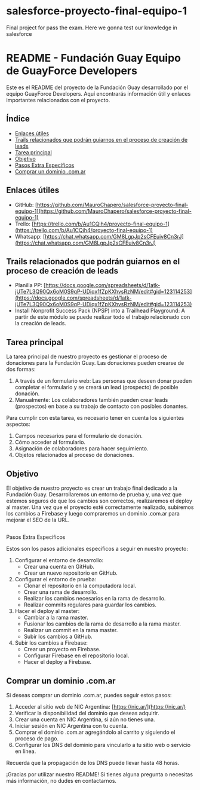 # salesforce-proyecto-final-equipo-1
Final project for pass the exam. Here we gonna test our knowledge in salesforce

# README - Fundación Guay Equipo de GuayForce Developers

Este es el README del proyecto de la Fundación Guay desarrollado por el equipo GuayForce Developers. Aquí encontrarás información útil y enlaces importantes relacionados con el proyecto.

## Índice

- [Enlaces útiles](#enlaces-útiles)
- [Trails relacionados que podrán guiarnos en el proceso de creación de leads](#trails-relacionados-que-podrán-guiarnos-en-el-proceso-de-creación-de-leads)
- [Tarea principal](#tarea-principal)
- [Objetivo](#objetivo)
- [Pasos Extra Específicos](#pasos-extra-específicos)
- [Comprar un dominio .com.ar](#comprar-un-dominio-comar)

## Enlaces útiles

- GitHub: [https://github.com/MauroChapero/salesforce-proyecto-final-equipo-1](https://github.com/MauroChapero/salesforce-proyecto-final-equipo-1)
- Trello: [https://trello.com/b/Au1CQih4/proyecto-final-equipo-1](https://trello.com/b/Au1CQih4/proyecto-final-equipo-1)
- Whatsapp: [https://chat.whatsapp.com/GM8LgpJp2sCFEuiv8Cn3rJ](https://chat.whatsapp.com/GM8LgpJp2sCFEuiv8Cn3rJ)

## Trails relacionados que podrán guiarnos en el proceso de creación de leads

- Planilla PP: [https://docs.google.com/spreadsheets/d/1atk-jUTe7L3Q90Qx6oM0S9qP-UDiqx1fZpKXhvsRzNM/edit#gid=123114253](https://docs.google.com/spreadsheets/d/1atk-jUTe7L3Q90Qx6oM0S9qP-UDiqx1fZpKXhvsRzNM/edit#gid=123114253)
- Install Nonprofit Success Pack (NPSP) into a Trailhead Playground: A partir de este módulo se puede realizar todo el trabajo relacionado con la creación de leads.

## Tarea principal

La tarea principal de nuestro proyecto es gestionar el proceso de donaciones para la Fundación Guay. Las donaciones pueden crearse de dos formas:

1. A través de un formulario web: Las personas que deseen donar pueden completar el formulario y se creará un lead (prospecto) de posible donación.
2. Manualmente: Los colaboradores también pueden crear leads (prospectos) en base a su trabajo de contacto con posibles donantes.

Para cumplir con esta tarea, es necesario tener en cuenta los siguientes aspectos:

1. Campos necesarios para el formulario de donación.
2. Cómo acceder al formulario.
3. Asignación de colaboradores para hacer seguimiento.
4. Objetos relacionados al proceso de donaciones.

## Objetivo

El objetivo de nuestro proyecto es crear un trabajo final dedicado a la Fundación Guay. Desarrollaremos un entorno de prueba y, una vez que estemos seguros de que los cambios son correctos, realizaremos el deploy al master. Una vez que el proyecto esté correctamente realizado, subiremos los cambios a Firebase y luego compraremos un dominio .com.ar para mejorar el SEO de la URL.

##

 Pasos Extra Específicos

Estos son los pasos adicionales específicos a seguir en nuestro proyecto:

1. Configurar el entorno de desarrollo:
   - Crear una cuenta en GitHub.
   - Crear un nuevo repositorio en GitHub.
2. Configurar el entorno de prueba:
   - Clonar el repositorio en la computadora local.
   - Crear una rama de desarrollo.
   - Realizar los cambios necesarios en la rama de desarrollo.
   - Realizar commits regulares para guardar los cambios.
3. Hacer el deploy al master:
   - Cambiar a la rama master.
   - Fusionar los cambios de la rama de desarrollo a la rama master.
   - Realizar un commit en la rama master.
   - Subir los cambios a GitHub.
4. Subir los cambios a Firebase:
   - Crear un proyecto en Firebase.
   - Configurar Firebase en el repositorio local.
   - Hacer el deploy a Firebase.

## Comprar un dominio .com.ar

Si deseas comprar un dominio .com.ar, puedes seguir estos pasos:

1. Acceder al sitio web de NIC Argentina: [https://nic.ar/](https://nic.ar/)
2. Verificar la disponibilidad del dominio que deseas adquirir.
3. Crear una cuenta en NIC Argentina, si aún no tienes una.
4. Iniciar sesión en NIC Argentina con tu cuenta.
5. Comprar el dominio .com.ar agregándolo al carrito y siguiendo el proceso de pago.
6. Configurar los DNS del dominio para vincularlo a tu sitio web o servicio en línea.

Recuerda que la propagación de los DNS puede llevar hasta 48 horas.

¡Gracias por utilizar nuestro README! Si tienes alguna pregunta o necesitas más información, no dudes en contactarnos.
